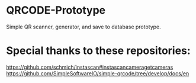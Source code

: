 # QRCODE-Prototype
Simple QR scanner, generator, and save to database prototype.

# Special thanks to these repositories:

https://github.com/schmich/instascan#instascancameragetcameras
https://github.com/SimpleSoftwareIO/simple-qrcode/tree/develop/docs/en
